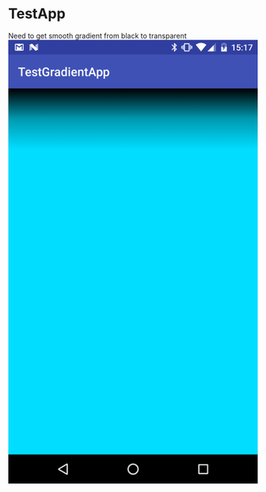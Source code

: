 # TestApp
Need to get smooth gradient from black to transparent
![Test](https://github.com/ralexey/TestApp/blob/master/docs/Screenshot_20161108-151759.png?raw=true)
